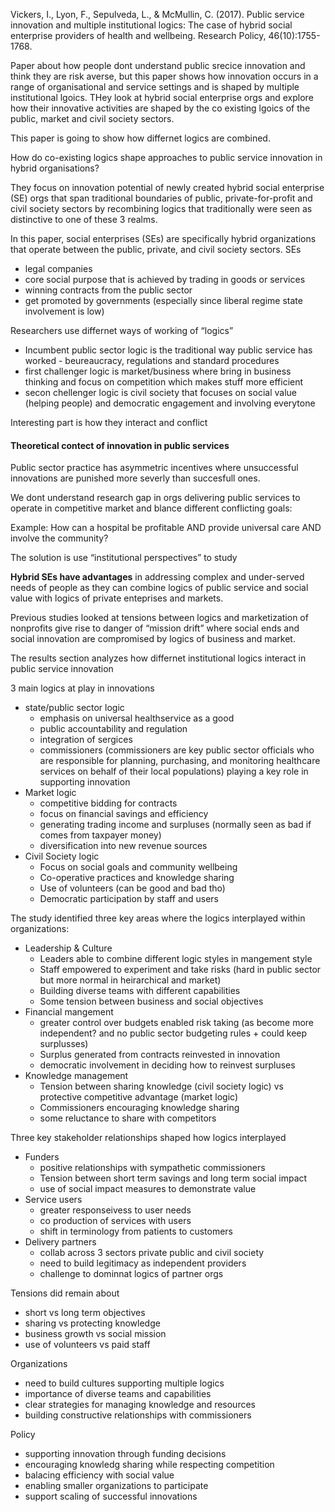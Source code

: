 
Vickers, I., Lyon, F., Sepulveda, L., & McMullin, C. (2017). Public service innovation and multiple institutional logics: The case of hybrid social enterprise providers of health and wellbeing. Research Policy, 46(10):1755-1768.

Paper about how people dont understand public srecice innovation and think they are risk averse, but this paper shows how innovation occurs in a range of organisational and service settings and is shaped by multiple institutional lgoics. THey look at hybrid social enterprise orgs and explore how their innovative activities are shaped by the co existing lgoics of the public, market and civil society sectors.

This paper is going to show how differnet logics are combined.

How do co-existing logics shape approaches to public service innovation in hybrid organisations?

They focus on innovation potential of newly created hybrid social enterprise (SE) orgs that span traditional boundaries of public, private-for-profit and civil society sectors by recombining logics that traditionally were seen as distinctive to one of these 3 realms.

In this paper, social enterprises (SEs) are specifically hybrid organizations that operate between the public, private, and civil society sectors.
SEs
- legal companies
- core social purpose that is achieved by trading in goods or services
- winning contracts from the public sector
- get promoted by governments (especially since liberal regime state involvement is low)

Researchers use differnet ways of working of “logics”
- Incumbent public sector logic is the traditional way public service has worked - beureaucracy, regulations and standard procedures
- first challenger logic is market/business where bring in business thinking and focus on competition which makes stuff more efficient
- secon chellenger logic is civil society that focuses on social value (helping people) and democratic engagement and involving everytone

Interesting part is how they interact and conflict 

#### Theoretical contect of innovation in public services

Public sector practice has asymmetric incentives where unsuccessful innovations are punished more severly than succesfull ones.

We dont understand research gap in orgs delivering public services to operate in competitive market and blance different conflicting goals:

Example: How can a hospital be profitable AND provide universal care AND involve the community?

The solution is use “institutional perspectives” to study


**Hybrid SEs have advantages** in addressing complex and under-served needs of people as they can combine logics of public service and social value with logics of private enteprises and markets.

Previous studies looked at tensions between logics and marketization of nonprofits give rise to danger of “mission drift” where social ends and social innovation are compromised by logics of business and market.


The results section analyzes how differnet institutional logics interact in public service innovation

3 main logics at play in innovations
- state/public sector logic
    - emphasis on universal healthservice as a good
    - public accountability and regulation
    - integration of sergices
    - commissioners (commissioners are key public sector officials who are responsible for planning, purchasing, and monitoring healthcare services on behalf of their local populations) playing a key role in supporting innovation
- Market logic
    - competitive bidding for contracts
    - focus on financial savings and efficiency
    - generating trading income and surpluses (normally seen as bad if comes from taxpayer money)
    - diversification into new revenue sources
- Civil Society logic
    - Focus on social goals and community wellbeing
    - Co-operative practices and knowledge sharing
    - Use of volunteers (can be good and bad tho)
    - Democratic participation by staff and users

The study identified three key areas where the logics interplayed within organizations:
- Leadership & Culture
    - Leaders able to combine different logic styles in mangement style
    - Staff empowered to experiment and take risks (hard in public sector but more normal in heirarchical and market)
    - Building diverse teams with different capabilities
    - Some tension between business and social objectives
- Financial mangement
    - greater control over budgets enabled risk taking (as become more independent? and no public sector budgeting rules + could keep surplusses)
    - Surplus generated from contracts reinvested in innovation
    - democratic involvement in deciding how to reinvest surpluses
- Knowledge management
    - Tension between sharing knowledge (civil society logic) vs protective competitive advantage (market logic)
    - Commissioners encouraging knowledge sharing
    - some reluctance to share with competitors

Three key stakeholder relationships shaped how logics interplayed
- Funders
    - positive relationships with sympathetic commissioners
    - Tension between short term savings and long term social impact
    - use of social impact measures to demonstrate value
- Service users
    - greater responseivess to user needs
    - co production of services with users
    - shift in terminology from patients to customers
- Delivery partners
    - collab across 3 sectors private public and civil society
    - need to build legitimacy as independent providers
    - challenge to dominnat logics of partner orgs

Tensions did remain about
- short vs long term objectives
- sharing vs protecting knowledge
- business growth vs social mission
- use of volunteers vs paid staff


Organizations
- need to build cultures supporting multiple logics
- importance of diverse teams and capabilities
- clear strategies for managing knowledge and resources
- building constructive relationships with commissioners

Policy
- supporting innovation through funding decisions
- encouraging knowledg sharing while respecting competition
- balacing efficiency with social value
- enabling smaller organizations to participate
- support scaling of successful innovations
